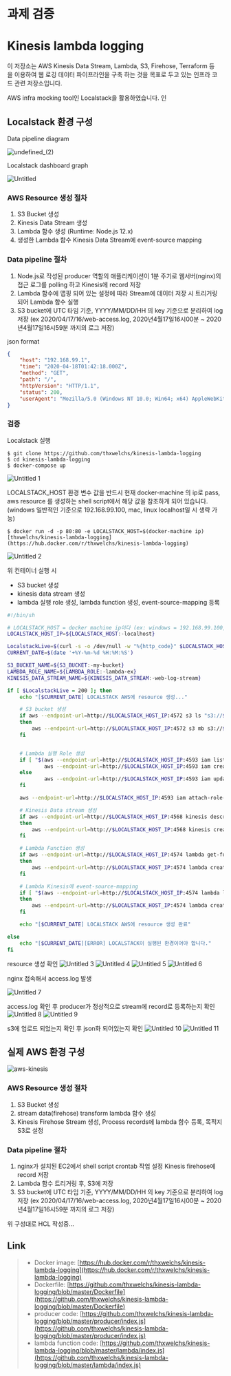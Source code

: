 # 과제 검증

# **Kinesis lambda logging**

이 저장소는 AWS Kinesis Data Stream, Lambda, S3, Firehose, Terraform 등을 이용하여 웹 로깅 데이터 파이프라인을 구축 하는 것을 목표로 두고 있는 인프라 코드 관련 저장소입니다.

AWS infra mocking tool인 Localstack을 활용하였습니다.
인
## **Localstack 환경 구성**

Data pipeline diagram

![undefined_(2)](https://user-images.githubusercontent.com/38197077/79625459-58844e80-8164-11ea-9b81-38246347192c.png)

Localstack dashboard graph

![Untitled](https://user-images.githubusercontent.com/38197077/79625474-5cb06c00-8164-11ea-8740-d31a68f60091.png)

### AWS Resource 생성 절차

1. S3 Bucket 생성
2. Kinesis Data Stream 생성  
3. Lambda 함수 생성 (Runtime: Node.js 12.x)
4. 생성한 Lambda 함수 Kinesis Data Stream에 event-source mapping

### Data pipeline 절차

1. Node.js로 작성된 producer 역할의 애플리케이션이 1분 주기로 웹서버(nginx)의 접근 로그를 polling 하고 Kinesis에 record 저장 
2. Lambda 함수에 맵핑 되어 있는 설정에 따라 Stream에 데이터 저장 시 트리거링 되어 Lambda 함수 실행
3. S3 bucket에 UTC 타임 기준, YYYY/MM/DD/HH 의 key 기준으로 분리하여 log 저장 
(ex  2020/04/17/16/web-access.log, 2020년4월17일16시00분 ~ 2020년4월17일16시59분 까지의 로그 저장)

json format
```json
{ 
	"host": "192.168.99.1",
	"time": "2020-04-18T01:42:18.000Z",
	"method": "GET",
	"path": "/",
	"httpVersion": "HTTP/1.1",
	"status": 200,
	"userAgent": "Mozilla/5.0 (Windows NT 10.0; Win64; x64) AppleWebKit/537.36 (KHTML, like Gecko) Chrome/80.0.3987.163 Safari/537.36"
}
```

### 검증

Localstack 실행
```shell
$ git clone https://github.com/thxwelchs/kinesis-lambda-logging
$ cd kinesis-lambda-logging
$ docker-compose up
```

![Untitled 1](https://user-images.githubusercontent.com/38197077/79625460-58844e80-8164-11ea-8c74-2aaca6568c26.png)

 

LOCALSTACK_HOST 환경 변수 값을 반드시 현재 docker-machine 의 ip로 pass, aws resource 를 생성하는 shell script에서 해당 값을 참조하게 되어 있습니다. (windows 일반적인 기준으로 192.168.99.100, mac, linux localhost일 시 생략 가능)

    $ docker run -d -p 80:80 -e LOCALSTACK_HOST=$(docker-machine ip) [thxwelchs/kinesis-lambda-logging](https://hub.docker.com/r/thxwelchs/kinesis-lambda-logging)

![Untitled 2](https://user-images.githubusercontent.com/38197077/79625461-591ce500-8164-11ea-881e-45225a53362f.png)

위 컨테이너 실행 시

- S3 bucket 생성
- kinesis data stream 생성
- lambda 실행 role 생성, lambda function 생성, event-source-mapping 등록

```bash
#!/bin/sh

# LOCALSTACK_HOST = docker machine ip이다 (ex: windows = 192.168.99.100, mac, linux = localhost)
LOCALSTACK_HOST_IP=${LOCALSTACK_HOST:-localhost}

LocalstackLive=$(curl -s -o /dev/null -w "%{http_code}" $LOCALSTACK_HOST_IP:4572)
CURRENT_DATE=$(date '+%Y-%m-%d %H:%M:%S')

S3_BUCKET_NAME=${S3_BUCKET:-my-bucket}
LAMBDA_ROLE_NAME=${LAMBDA_ROLE:-lambda-ex}
KINESIS_DATA_STREAM_NAME=${KINESIS_DATA_STREAM:-web-log-stream}

if [ $LocalstackLive = 200 ]; then
	echo "[$CURRENT_DATE] LOCALSTACK AWS에 resource 생성..."

	# S3 bucket 생성
	if aws --endpoint-url=http://$LOCALSTACK_HOST_IP:4572 s3 ls "s3://$S3_BUCKET_NAME" 2>&1 | grep -q 'NoSuchBucket'
	then
		aws --endpoint-url=http://$LOCALSTACK_HOST_IP:4572 s3 mb s3://$S3_BUCKET_NAME
	fi


	# Lambda 실행 Role 생성
	if [ "$(aws --endpoint-url=http://$LOCALSTACK_HOST_IP:4593 iam list-roles --query "Roles[?RoleName == '$LAMBDA_ROLE_NAME']" | head -c 10)" = '[]' ]; then
			aws --endpoint-url=http://$LOCALSTACK_HOST_IP:4593 iam create-role --role-name $LAMBDA_ROLE_NAME --assume-role-policy-document '{"Version": "2012-10-17","Statement": [{ "Effect": "Allow", "Principal": {"Service": "lambda.amazonaws.com"}, "Action": "sts:AssumeRole"}]}'
	else
			aws --endpoint-url=http://$LOCALSTACK_HOST_IP:4593 iam update-assume-role-policy --role-name $LAMBDA_ROLE_NAME --policy-document '{"Version": "2012-10-17","Statement": [{ "Effect": "Allow", "Principal": {"Service": "lambda.amazonaws.com"}, "Action": "sts:AssumeRole"}]}'
	fi

	aws --endpoint-url=http://$LOCALSTACK_HOST_IP:4593 iam attach-role-policy --role-name $LAMBDA_ROLE_NAME --policy-arn arn:aws:iam::aws:policy/service-role/AWSLambdaBasicExecutionRole

	# Kinesis Data stream 생성
	if aws --endpoint-url=http://$LOCALSTACK_HOST_IP:4568 kinesis describe-stream --stream-name $KINESIS_DATA_STREAM_NAME 2>&1 | grep -q 'ResourceNotFoundException'
	then
		aws --endpoint-url=http://$LOCALSTACK_HOST_IP:4568 kinesis create-stream --stream-name $KINESIS_DATA_STREAM_NAME --shard-count 1
	fi

	# Lambda Function 생성
	if aws --endpoint-url=http://$LOCALSTACK_HOST_IP:4574 lambda get-function --function-name stream-transformation 2>&1 | grep -q 'ResourceNotFoundException'
	then
		aws --endpoint-url=http://$LOCALSTACK_HOST_IP:4574 lambda create-function --function-name stream-transformation --zip-file fileb:///root/lambda.zip --handler index.handler --runtime nodejs12.x --role $(aws --endpoint-url=http://$LOCALSTACK_HOST_IP:4593 iam get-role --role-name $LAMBDA_ROLE_NAME --query "Role.Arn" --output text --no-paginate)
	fi

	# Lambda Kinesis에 event-source-mapping
	if [ "$(aws --endpoint-url=http://$LOCALSTACK_HOST_IP:4574 lambda list-event-source-mappings --function-name stream-transformation --query "EventSourceMappings")" = '[]' ];
	then
		aws --endpoint-url=http://$LOCALSTACK_HOST_IP:4574 lambda create-event-source-mapping --function-name stream-transformation --event-source-arn $(aws --endpoint-url=http://$LOCALSTACK_HOST_IP:4568 kinesis describe-stream --stream-name $KINESIS_DATA_STREAM_NAME --query "StreamDescription.StreamARN" --output text --no-paginate) --batch-size 100 --starting-position TRIM_HORIZON
	fi

	echo "[$CURRENT_DATE] LOCALSTACK AWS에 resource 생성 완료"

else
	echo "[$CURRENT_DATE][ERROR] LOCALSTACK이 실행된 환경이어야 합니다."
fi
```

resource 생성 확인
![Untitled 3](https://user-images.githubusercontent.com/38197077/79625462-591ce500-8164-11ea-9ca9-9296bb1d58f5.png)
![Untitled 4](https://user-images.githubusercontent.com/38197077/79625463-59b57b80-8164-11ea-8a96-b2a1800b199b.png)
![Untitled 5](https://user-images.githubusercontent.com/38197077/79625465-5a4e1200-8164-11ea-88e2-1324243db3ca.png)
![Untitled 6](https://user-images.githubusercontent.com/38197077/79625466-5a4e1200-8164-11ea-8d19-a44433ad3f93.png)

nginx 접속해서 access.log 발생

![Untitled 7](https://user-images.githubusercontent.com/38197077/79625467-5ae6a880-8164-11ea-9c10-3e0620e8b312.png)

access.log 확인 후 producer가 정상적으로 stream에 record로 등록하는지 확인
![Untitled 8](https://user-images.githubusercontent.com/38197077/79625469-5ae6a880-8164-11ea-8ce6-ca14472374fc.png)
![Untitled 9](https://user-images.githubusercontent.com/38197077/79625470-5b7f3f00-8164-11ea-86d8-2be6c5626b57.png)

s3에 업로드 되었는지 확인 후 json화 되어있는지 확인
![Untitled 10](https://user-images.githubusercontent.com/38197077/79625471-5b7f3f00-8164-11ea-9ced-6d1cbc51e739.png)
![Untitled 11](https://user-images.githubusercontent.com/38197077/79625472-5c17d580-8164-11ea-9a7b-1a162b5b3879.png)

## 실제 AWS 환경 구성

![aws-kinesis](https://user-images.githubusercontent.com/38197077/79625458-57532180-8164-11ea-978a-568f87c1f7de.png)

### AWS Resource 생성 절차

1. S3 Bucket 생성
2. stream data(firehose) transform lambda 함수 생성
3. Kinesis Firehose Stream 생성, Process records에 lambda 함수 등록, 목적지 S3로 설정 

### Data pipeline 절차

1. nginx가 설치된 EC2에서 shell script crontab 작업 설정 Kinesis firehose에 record 저장 
2. Lambda 함수 트리거링 후, S3에 저장
3. S3 bucket에 UTC 타임 기준, YYYY/MM/DD/HH 의 key 기준으로 분리하여 log 저장 
(ex  2020/04/17/16/web-access.log, 2020년4월17일16시00분 ~ 2020년4월17일16시59분 까지의 로그 저장)

위 구성대로 HCL 작성중...

## Link
> * Docker image: [https://hub.docker.com/r/thxwelchs/kinesis-lambda-logging](https://hub.docker.com/r/thxwelchs/kinesis-lambda-logging)
> * Dockerfile: [https://github.com/thxwelchs/kinesis-lambda-logging/blob/master/Dockerfile](https://github.com/thxwelchs/kinesis-lambda-logging/blob/master/Dockerfile)
> * producer code: [https://github.com/thxwelchs/kinesis-lambda-logging/blob/master/producer/index.js](https://github.com/thxwelchs/kinesis-lambda-logging/blob/master/producer/index.js)
> * lambda function code: [https://github.com/thxwelchs/kinesis-lambda-logging/blob/master/lambda/index.js](https://github.com/thxwelchs/kinesis-lambda-logging/blob/master/lambda/index.js)